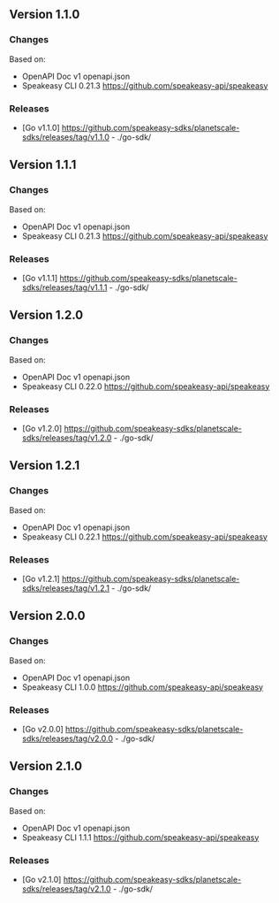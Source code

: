 

## Version 1.1.0
### Changes
Based on:
- OpenAPI Doc v1 openapi.json
- Speakeasy CLI 0.21.3 https://github.com/speakeasy-api/speakeasy
### Releases
- [Go v1.1.0] https://github.com/speakeasy-sdks/planetscale-sdks/releases/tag/v1.1.0 - ./go-sdk/

## Version 1.1.1
### Changes
Based on:
- OpenAPI Doc v1 openapi.json
- Speakeasy CLI 0.21.3 https://github.com/speakeasy-api/speakeasy
### Releases
- [Go v1.1.1] https://github.com/speakeasy-sdks/planetscale-sdks/releases/tag/v1.1.1 - ./go-sdk/

## Version 1.2.0
### Changes
Based on:
- OpenAPI Doc v1 openapi.json
- Speakeasy CLI 0.22.0 https://github.com/speakeasy-api/speakeasy
### Releases
- [Go v1.2.0] https://github.com/speakeasy-sdks/planetscale-sdks/releases/tag/v1.2.0 - ./go-sdk/

## Version 1.2.1
### Changes
Based on:
- OpenAPI Doc v1 openapi.json
- Speakeasy CLI 0.22.1 https://github.com/speakeasy-api/speakeasy
### Releases
- [Go v1.2.1] https://github.com/speakeasy-sdks/planetscale-sdks/releases/tag/v1.2.1 - ./go-sdk/

## Version 2.0.0
### Changes
Based on:
- OpenAPI Doc v1 openapi.json
- Speakeasy CLI 1.0.0 https://github.com/speakeasy-api/speakeasy
### Releases
- [Go v2.0.0] https://github.com/speakeasy-sdks/planetscale-sdks/releases/tag/v2.0.0 - ./go-sdk/

## Version 2.1.0
### Changes
Based on:
- OpenAPI Doc v1 openapi.json
- Speakeasy CLI 1.1.1 https://github.com/speakeasy-api/speakeasy
### Releases
- [Go v2.1.0] https://github.com/speakeasy-sdks/planetscale-sdks/releases/tag/v2.1.0 - ./go-sdk/